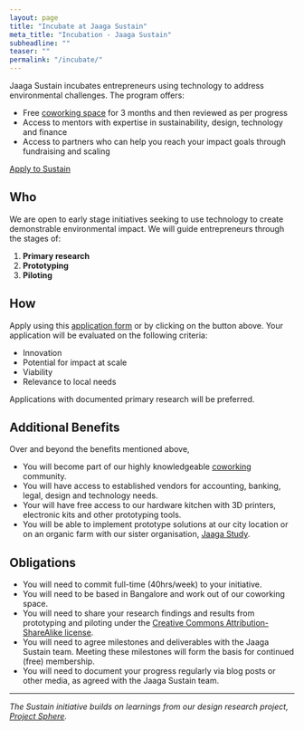 ```yaml
---
layout: page
title: "Incubate at Jaaga Sustain"
meta_title: "Incubation - Jaaga Sustain"
subheadline: ""
teaser: ""
permalink: "/incubate/"
---
```


Jaaga Sustain incubates entrepreneurs using technology to address environmental challenges. The program offers:

- Free [coworking space](/cowork/) for 3 months and then reviewed as per progress
- Access to mentors with expertise in sustainability, design, technology and finance
- Access to partners who can help you reach your impact goals through fundraising and scaling

<div class="small-12 text-center columns">
<a class="button large radius alert" href="https://podio.com/webforms/16136773/1083475">Apply to Sustain</a>
</div>

## Who

We are open to early stage initiatives seeking to use technology to create demonstrable environmental impact. We will guide entrepreneurs through the stages of:

1. **Primary research**
2. **Prototyping**
3. **Piloting**

## How

Apply using this [application form](http://goo.gl/forms/DX7Gjp1vMr) or by clicking on the button above. Your application will be evaluated on the following criteria:

- Innovation
- Potential for impact at scale
- Viability
- Relevance to local needs

Applications with documented primary research will be preferred.

## Additional Benefits

Over and beyond the benefits mentioned above,

- You will become part of our highly knowledgeable [coworking](/cowork/) community.
- You will have access to established vendors for accounting, banking, legal, design and technology needs.
- Your will have free access to our hardware kitchen with 3D printers, electronic kits and other prototyping tools.
- You will be able to implement prototype solutions at our city location or on an organic farm with our sister organisation, [Jaaga Study](http://jaaga.in/study/).

## Obligations

- You will need to commit full-time (40hrs/week) to your initiative.
- You will need to be based in Bangalore and work out of our coworking space.
- You will need to share your research findings and results from prototyping and piloting under the [Creative Commons Attribution-ShareAlike license](http://creativecommons.org/licenses/by-sa/4.0/).
- You will need to agree milestones and deliverables with the Jaaga Sustain team. Meeting these milestones will form the basis for continued (free) membership.
- You will need to document your progress regularly via blog posts or other media, as agreed with the Jaaga Sustain team.

---

_The Sustain initiative builds on learnings from our design research project, [Project Sphere](http://projectsphere.jaagastartup.in)._
